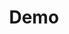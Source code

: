 ---
title: Demo
colorFrom: purple
colorTo: purple
sdk: gradio
sdk_version: 5.17.1
app_file: app.py
pinned: false
license: cc
---